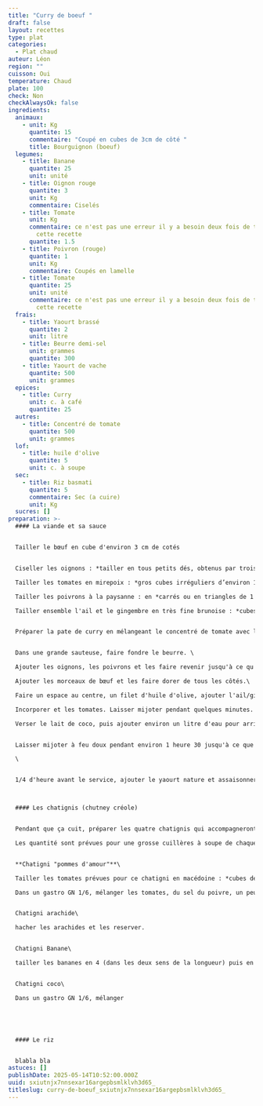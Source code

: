 ```yaml
---
title: "Curry de boeuf "
draft: false
layout: recettes
type: plat
categories:
  - Plat chaud
auteur: Léon
region: ""
cuisson: Oui
temperature: Chaud
plate: 100
check: Non
checkAlwaysOk: false
ingredients:
  animaux:
    - unit: Kg
      quantite: 15
      commentaire: "Coupé en cubes de 3cm de côté "
      title: Bourguignon (boeuf)
  legumes:
    - title: Banane
      quantite: 25
      unit: unité
    - title: Oignon rouge
      quantite: 3
      unit: Kg
      commentaire: Ciselés
    - title: Tomate
      unit: Kg
      commentaire: ce n'est pas une erreur il y a besoin deux fois de tomates dans
        cette recette
      quantite: 1.5
    - title: Poivron (rouge)
      quantite: 1
      unit: Kg
      commentaire: Coupés en lamelle
    - title: Tomate
      quantite: 25
      unit: unité
      commentaire: ce n'est pas une erreur il y a besoin deux fois de tomates dans
        cette recette
  frais:
    - title: Yaourt brassé
      quantite: 2
      unit: litre
    - title: Beurre demi-sel
      unit: grammes
      quantite: 300
    - title: Yaourt de vache
      quantite: 500
      unit: grammes
  epices:
    - title: Curry
      unit: c. à café
      quantite: 25
  autres:
    - title: Concentré de tomate
      quantite: 500
      unit: grammes
  lof:
    - title: huile d'olive
      quantite: 5
      unit: c. à soupe
  sec:
    - title: Riz basmati
      quantite: 5
      commentaire: Sec (a cuire)
      unit: Kg
  sucres: []
preparation: >-
  #### La viande et sa sauce


  Tailler le bœuf en cube d'environ 3 cm de cotés


  Ciseller les oignons : *tailler en tous petits dés, obtenus par trois coupes successives (largeur, hauteur et longueur).*

  Tailler les tomates en mirepoix : *gros cubes irréguliers d’environ 1 cm de côté.*

  Tailler les poivrons à la paysanne : en *carrés ou en triangles de 1 cm de section.*

  Tailler ensemble l'ail et le gingembre en très fine brunoise : *cubes de 2 à 3 mm de côté normalement mais là encore plus petit.*


  Préparer la pate de curry en mélangeant le concentré de tomate avec la poudre de curry


  Dans une grande sauteuse, faire fondre le beurre. \

  Ajouter les oignons, les poivrons et les faire revenir jusqu'à ce qu'ils soient dorés.

  Ajouter les morceaux de bœuf et les faire dorer de tous les côtés.\

  Faire un espace au centre, un filet d'huile d'olive, ajouter l'ail/gingembre et la pate de curry et remuer pendant une minute (*pas plus sinon l'ail devient amer*).

  Incorporer et les tomates. Laisser mijoter pendant quelques minutes.

  Verser le lait de coco, puis ajouter environ un litre d'eau pour arriver à couvert. Bien mélanger.\


  Laisser mijoter à feu doux pendant environ 1 heure 30 jusqu'à ce que le bœuf soit tendre. Donc au plus tard à 10:30 pour un service à midi.\

  \


  1/4 d'heure avant le service, ajouter le yaourt nature et assaisonner avec du sel et du poivre selon votre goût. Laisser mijoter pendant encore 10 minutes.



  #### Les chatignis (chutney créole)


  Pendant que ça cuit, préparer les quatre chatignis qui accompagneront le plats.\

  Les quantité sont prévues pour une grosse cuillères à soupe de chaque chatigni par personnes.


  **Chatigni "pommes d'amour"**\

  Tailler les tomates prévues pour ce chatigni en macédoine : *cubes de 5 à 6 mm de côté*

  Dans un gastro GN 1/6, mélanger les tomates, du sel du poivre, un peu d'huile d'olive, de  l'ail/gingembre.


  Chatigni arachide\

  hacher les arachides et les reserver.


  Chatigni Banane\

  tailler les bananes en 4 (dans les deux sens de la longueur) puis en dés


  Chatigni coco\

  Dans un gastro GN 1/6, mélanger 





  #### Le riz


  blabla bla
astuces: []
publishDate: 2025-05-14T10:52:00.000Z
uuid: sxiutnjx7nnsexar16argepbsmlklvh3d65_
titleslug: curry-de-boeuf_sxiutnjx7nnsexar16argepbsmlklvh3d65_
---
```

